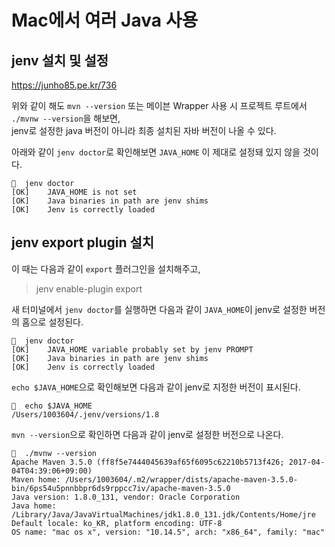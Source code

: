 # Mac에서 여러 Java 사용

## jenv 설치 및 설정

https://junho85.pe.kr/736

위와 같이 해도 `mvn --version` 또는 메이븐 Wrapper 사용 시 프로젝트 루트에서 `./mvnw --version`을 해보면,  
jenv로 설정한 java 버전이 아니라 최종 설치된 자바 버전이 나올 수 있다.

아래와 같이 `jenv doctor`로 확인해보면 `JAVA_HOME` 이 제대로 설정돼 있지 않을 것이다.

```text
🍺  jenv doctor
[OK]	JAVA_HOME is not set
[OK]	Java binaries in path are jenv shims
[OK]	Jenv is correctly loaded
```

## jenv export plugin 설치

이 때는 다음과 같이 `export` 플러그인을 설치해주고,

>jenv enable-plugin export

새 터미널에서 `jenv doctor`를 실행하면 다음과 같이 `JAVA_HOME`이 jenv로 설정한 버전의 홈으로 설정된다.

```text
🍺  jenv doctor
[OK]	JAVA_HOME variable probably set by jenv PROMPT
[OK]	Java binaries in path are jenv shims
[OK]	Jenv is correctly loaded
```

`echo $JAVA_HOME`으로 확인해보면 다음과 같이 jenv로 지정한 버전이 표시된다.

```text
🍺  echo $JAVA_HOME
/Users/1003604/.jenv/versions/1.8
```

`mvn --version`으로 확인하면 다음과 같이 jenv로 설정한 버전으로 나온다.

```text
🍺  ./mvnw --version
Apache Maven 3.5.0 (ff8f5e7444045639af65f6095c62210b5713f426; 2017-04-04T04:39:06+09:00)
Maven home: /Users/1003604/.m2/wrapper/dists/apache-maven-3.5.0-bin/6ps54u5pnnbbpr6ds9rppcc7iv/apache-maven-3.5.0
Java version: 1.8.0_131, vendor: Oracle Corporation
Java home: /Library/Java/JavaVirtualMachines/jdk1.8.0_131.jdk/Contents/Home/jre
Default locale: ko_KR, platform encoding: UTF-8
OS name: "mac os x", version: "10.14.5", arch: "x86_64", family: "mac"
```

